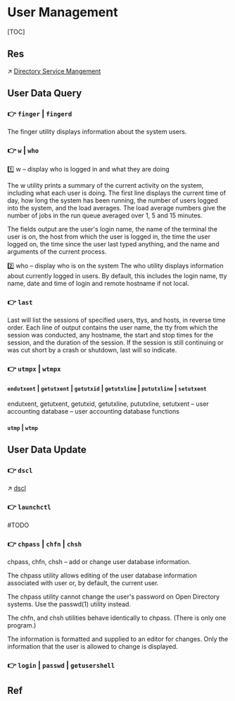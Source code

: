 # User Management

[TOC]



## Res
↗ [Directory Service Mangement](../Process%20Management/Directory%20Service%20Mangement/Directory%20Service%20Mangement.md)



## User Data Query
### 👉 `finger` | `fingerd`
The finger utility displays information about the system users.


### 👉 `w` | `who`
1️⃣ w – display who is logged in and what they are doing

The w utility prints a summary of the current activity on the system, including what each user is doing. The first line displays the current time of day, how long the system has been running, the number of users logged into the system, and the load averages. The load average numbers give the number of jobs in the run queue averaged over 1, 5 and 15 minutes.

The fields output are the user's login name, the name of the terminal the user is on, the host from which the user is logged in, the time the user logged on, the time since the user last typed anything, and the name and arguments of the current process.

2️⃣ who – display who is on the system
The who utility displays information about currently logged in users. By default, this includes the login name, tty name, date and time of login and remote hostname if not local.


### 👉 `last`
Last will list the sessions of specified users, ttys, and hosts, in reverse time order. Each line of output contains the user name, the tty from which the session was conducted, any hostname, the start and stop times for the session, and the duration of the session. If the session is still continuing or was cut short by a crash or shutdown, last will so indicate.


### 👉 `utmpx` | `wtmpx`

#### `endutxent` | `getutxent` | `getutxid` | `getutxline` | `pututxline` | `setutxent` 
endutxent, getutxent, getutxid, getutxline, pututxline, setutxent – user accounting database – user accounting database functions


#### `utmp` | `wtmp`



## User Data Update
### 👉 `dscl`
↗ [dscl](../Process%20Management/Directory%20Service%20Mangement/dscl.md)


### 👉 `launchctl`
#TODO 


### 👉 `chpass` | `chfn` | `chsh`
chpass, chfn, chsh – add or change user database information.

The chpass utility allows editing of the user database information associated with user or, by default, the current user.

The chpass utility cannot change the user's password on Open Directory systems. Use the passwd(1) utility instead.

The chfn, and chsh utilities behave identically to chpass. (There is only one program.)

The information is formatted and supplied to an editor for changes.
Only the information that the user is allowed to change is displayed.


### 👉 `login` | `passwd` | `getusershell`



## Ref

